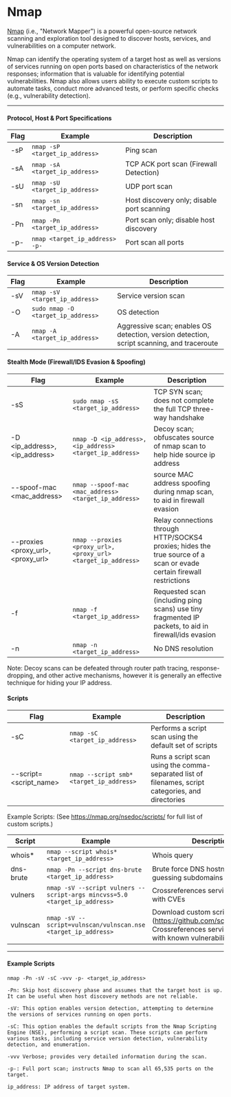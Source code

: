 # Nmap

[Nmap](https://nmap.org/) (i.e., "Network Mapper") is a powerful open-source network scanning and exploration tool designed to discover hosts, services, and vulnerabilities on a computer network.

Nmap can identify the operating system of a target host as well as versions of services running on open ports based on characteristics of the network responses; information that is valuable for identifying potential vulnerabilities.
Nmap also allows users ability to execute custom scripts to automate tasks, conduct more advanced tests, or perform specific checks (e.g., vulnerability detection).

<hr>

#### Protocol, Host & Port Specifications 
| Flag | Example | Description |
| - | - | - |
| -sP | `nmap -sP <target_ip_address>` | Ping scan |
| -sA | `nmap -sA <target_ip_address>` | TCP ACK port scan (Firewall Detection) |
| -sU | `nmap -sU <target_ip_address>` | UDP port scan |
| -sn | `nmap -sn <target_ip_address>` | Host discovery only; disable port scanning |
| -Pn | `nmap -Pn <target_ip_address>` | Port scan only; disable host discovery |
| -p- | `nmap <target_ip_address> -p- ` | Port scan all ports |


#### Service & OS Version Detection
| Flag | Example | Description |
| - | - | - |
| -sV | `nmap -sV <target_ip_address>` | Service version scan | 
| -O | `sudo nmap -O <target_ip_address>` | OS detection | 
| -A | `nmap -A <target_ip_address>` | Aggressive scan; enables OS detection, version detection, script scanning, and traceroute | 


#### Stealth Mode (Firewall/IDS Evasion & Spoofing)

| Flag | Example | Description |
| - | - | - |
| -sS | `sudo nmap -sS <target_ip_address>` | TCP SYN scan; does not complete the full TCP three-way handshake |
| -D <ip_address>,<ip_address>| `nmap -D <ip_address>,<ip_address> <target_ip_address>` | Decoy scan; obfuscates source of nmap scan to help hide source ip address | 
| --spoof-mac <mac_address> | `nmap --spoof-mac <mac_address> <target_ip_address>` | source MAC address spoofing during nmap scan, to aid in firewall evasion |
| --proxies <proxy_url>,<proxy_url> | `nmap --proxies <proxy_url>,<proxy_url> <target_ip_address>` | Relay connections through HTTP/SOCKS4 proxies; hides the true source of a scan or evade certain firewall restrictions |
| -f | `nmap -f <target_ip_address>` | Requested scan (including ping scans) use tiny fragmented IP packets, to aid in firewall/ids evasion
| -n | `nmap -n <target_ip_address>` | No DNS resolution |

Note: Decoy scans can be defeated through router path tracing, response-dropping, and other active mechanisms, however it is generally an effective technique for hiding your IP address.

#### Scripts
| Flag | Example | Description |
| - | - | - |
| -sC | `nmap -sC <target_ip_address>` | Performs a script scan using the default set of scripts |
| --script=<script_name> | `nmap --script smb* <target_ip_address>` | Runs a script scan using the comma-separated list of filenames, script categories, and directories |

Example Scripts: 
(See https://nmap.org/nsedoc/scripts/ for full list of custom scripts.)

| Script | Example | Description | 
| - | - | - |
| whois* |  `nmap --script whois* <target_ip_address>` | Whois query |
| dns-brute | `nmap -Pn --script dns-brute <target_ip_address>` | Brute force DNS hostnames guessing subdomains |
| vulners | `nmap -sV --script vulners --script-args mincvss=5.0 <target_ip_address>` | Crossreferences service versions with CVEs |
| vulnscan | `nmap -sV --script=vulnscan/vulnscan.nse <target_ip_address>` | Download custom script (https://github.com/scipag/vulscan); Crossreferences service versions with known vulnerabilities | 

<hr> 

#### Example Scripts 

```
nmap -Pn -sV -sC -vvv -p- <target_ip_address>

-Pn: Skip host discovery phase and assumes that the target host is up. It can be useful when host discovery methods are not reliable.

-sV: This option enables version detection, attempting to determine the versions of services running on open ports.

-sC: This option enables the default scripts from the Nmap Scripting Engine (NSE), performing a script scan. These scripts can perform various tasks, including service version detection, vulnerability detection, and enumeration.

-vvv Verbose; provides very detailed information during the scan.

-p-: Full port scan; instructs Nmap to scan all 65,535 ports on the target. 

ip_address: IP address of target system.
```
